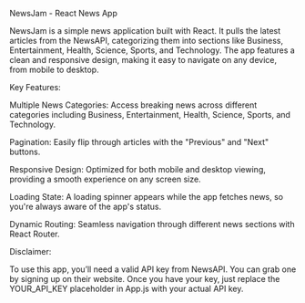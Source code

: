 NewsJam - React News App

NewsJam is a simple news application built with React. It pulls the latest articles from the NewsAPI, categorizing them into sections like Business, Entertainment, Health, Science, Sports, and Technology. The app features a clean and responsive design, making it easy to navigate on any device, from mobile to desktop.

Key Features:

Multiple News Categories: Access breaking news across different categories including Business, Entertainment, Health, Science, Sports, and Technology.

Pagination: Easily flip through articles with the "Previous" and "Next" buttons.

Responsive Design: Optimized for both mobile and desktop viewing, providing a smooth experience on any screen size.

Loading State: A loading spinner appears while the app fetches news, so you're always aware of the app's status.

Dynamic Routing: Seamless navigation through different news sections with React Router.

Disclaimer:

To use this app, you’ll need a valid API key from NewsAPI. You can grab one by signing up on their website. Once you have your key, just replace the YOUR_API_KEY placeholder in App.js with your actual API key.

